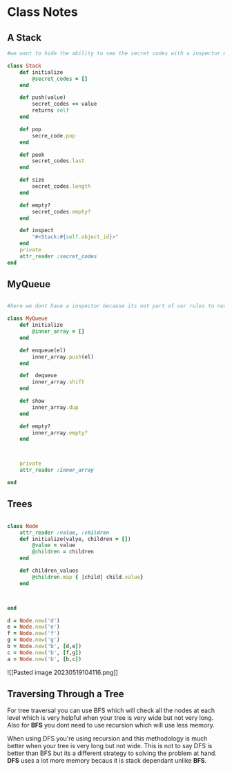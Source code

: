 # Class Notes

## A Stack

``` Ruby
#we want to hide the ability to see the secret codes with a inspector method

class Stack
    def initialize
        @secret_codes = []
    end

    def push(value)
        secret_codes << value
        returns self
    end

    def pop
        secre_code.pop
    end

    def peek
        secret_codes.last
    end

    def size
        secret_codes.length
    end

    def empty?
        secret_codes.empty?
    end

    def inspect
        "#<Stack:#{self.object_id}>"
    end
    private
    attr_reader :secret_codes
end

```

## MyQueue

```Ruby

#here we dont have a inspector because its not part of our rules to not let us see the the queue i.e we dont care if they see it.

class MyQueue
    def initialize
        @inner_array = []
    end

    def enqueue(el)
        inner_array.push(el)
    end

    def  dequeue
        inner_array.shift
    end

    def show
        inner_array.dup
    end

    def empty?
        inner_array.empty?
    end



    private
    attr_reader :inner_array

end
```

## Trees

```Ruby

class Node
    attr_reader :value, :children
    def initialize(valye, children = [])
        @value = value
        @children = children
    end

    def children_values
        @children.map { |child| child.value}
    end



end

d = Node.new('d')
e = Node.new('e')
f = Node.new('f')
g = Node.new('g')
b = Node.new('b', [d,e])
c = Node.new('b', [f,g])
a = Node.new('b', [b,c])

```

![[Pasted image 20230519104116.png]]

## Traversing Through a Tree

For tree traversal you can use BFS which will check all the nodes at each level which is very helpful when your tree is very wide but not very long.
Also for **BFS** you dont need to use recursion which will use less memory.

When using DFS you're using recursion and this methodology is much better when your tree is very long but not wide. This is not to say DFS is better than BFS but its a different strategy to solving the problem at hand. **DFS** uses a lot more memory becaus it is stack dependant unlike **BFS**.
